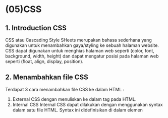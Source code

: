 # (05)CSS

## 1. Introduction CSS
CSS atau Cascading Style SHeets merupakan bahasa sederhana yang digunakan untuk menambahkan gaya/styling ke sebuah halaman website. CSS dapat digunakan untuk menghias halaman web seperti (color, font, background, width, height) dan dapat mengatur posisi pada halaman web seperti (float, align, display, position).

## 2. Menambahkan file CSS
Terdapat 3 cara menambahkan file CSS ke dalam HTML :
1. External CSS
dengan menuliskan <link rel="stylesheet" href="main.css"> ke dalam tag <head> pada HTML.
2. Internal CSS
Internal CSS dapat dilakukan dengan menggunakan syntax dalam satu file HTML. Syntax ini didefinisikan di dalam elemen <style>, di dalam bagian <head> atau di dalam bagian <body>.
3. Inline CSS
Misalkan <h1 style="color: #19355f;">Hello World</h1>
SYntax ini dapat digunakan untuk elemen tunggal pada HTML, namun syntax ini di prioritaskan untuk menerapkan style yang unik.

## 3. Beberapa CSS Properties
Fonts
- Font : digunakan untuk menetapkan semua properti font dalam satu deklarasi.
- Font-family : digunaka untuk menentukan kelompok font teks
- Font-size : digunakan untuk menentukan ukuran font teks
- Font-weight : digunakan untuk menentukan ketebalan font teks
- Font-style : digunakan untuk menentukan font teks menjadi miring

Background
- Background-color : menetapkan warna background pada suatu elemen
- Background-image : menentukan gambar background pada suatu elemen
- Background-repeat : menentukan gambar background untuk di ulang
- Background-size : menentukan ukuran gambar untuk background
- Background-position : mengatur posisi awal gamnbar background

Link
:hover : kondisi style ketika mouse/cursor berada diatas elemen
:active : style ketika link "a" ditekan
:visited : style dimana elemen link "a" telah dikunjungi atau di klik

Display
Block : dimulai pada baris baru (kiri-kanan)
Inline-Block : membutuhkan lebar sesuai yang diperlukan
None : menyembunyikan elemen untuk tidak ditampilkan

Tabel
Border : digunakan untuk menambahkan border pada table, th dan td
Border-collapse : digunakan untuk membuat border menjadi single border
:nth-child(even) : digunakan untuk membuat background stripe